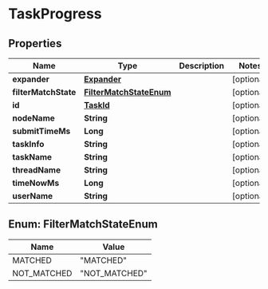 # TaskProgress

## Properties
Name | Type | Description | Notes
------------ | ------------- | ------------- | -------------
**expander** | [**Expander**](Expander.md) |  |  [optional]
**filterMatchState** | [**FilterMatchStateEnum**](#FilterMatchStateEnum) |  |  [optional]
**id** | [**TaskId**](TaskId.md) |  |  [optional]
**nodeName** | **String** |  |  [optional]
**submitTimeMs** | **Long** |  |  [optional]
**taskInfo** | **String** |  |  [optional]
**taskName** | **String** |  |  [optional]
**threadName** | **String** |  |  [optional]
**timeNowMs** | **Long** |  |  [optional]
**userName** | **String** |  |  [optional]

<a name="FilterMatchStateEnum"></a>
## Enum: FilterMatchStateEnum
Name | Value
---- | -----
MATCHED | &quot;MATCHED&quot;
NOT_MATCHED | &quot;NOT_MATCHED&quot;
